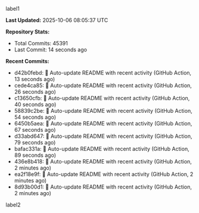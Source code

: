 
label1 
<!-- ACTIVITY_START -->
**Last Updated:** 2025-10-06 08:05:37 UTC

**Repository Stats:**
- Total Commits: 45391
- Last Commit: 14 seconds ago

**Recent Commits:**
- d42b0febd: 🤖 Auto-update README with recent activity (GitHub Action, 13 seconds ago)
- cede4ca85: 🤖 Auto-update README with recent activity (GitHub Action, 26 seconds ago)
- c13650cfb: 🤖 Auto-update README with recent activity (GitHub Action, 40 seconds ago)
- 58839c2be: 🤖 Auto-update README with recent activity (GitHub Action, 54 seconds ago)
- 6450b5aea: 🤖 Auto-update README with recent activity (GitHub Action, 67 seconds ago)
- d33abd647: 🤖 Auto-update README with recent activity (GitHub Action, 79 seconds ago)
- bafac331a: 🤖 Auto-update README with recent activity (GitHub Action, 89 seconds ago)
- 436e8b418: 🤖 Auto-update README with recent activity (GitHub Action, 2 minutes ago)
- ea2f18e9f: 🤖 Auto-update README with recent activity (GitHub Action, 2 minutes ago)
- 8d93b00d1: 🤖 Auto-update README with recent activity (GitHub Action, 2 minutes ago)
<!-- ACTIVITY_END -->

label2
